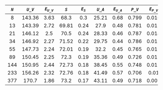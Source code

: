 ﻿| ***`N`*** | ***`U_V`*** | ***`E`<sub>`U_V`</sub>*** | ***`S`*** | ***`E`<sub>`S`</sub>*** | ***`U_A`*** | ***`E`<sub>`U_A`</sub>*** | ***`P_V`*** | ***`E`<sub>`P_V`</sub>*** | ***`P_A`*** | ***`E`<sub>`P_A`</sub>*** |
|:---------:|:-----------:|:-------------------------:|:---------:|:-----------------------:|:-----------:|:-------------------------:|:-----------:|:-------------------------:|:-----------:|:-------------------------:|
| 8         | 143.36      | 3.63                      | 68.3      | 0.3                     | 25.21       | 0.68                      | 0.799       | 0.016                     | 3.293       | 0.074                     |
| 13        | 143.39      | 2.72                      | 69.81     | 0.24                    | 27.9        | 0.48                      | 0.781       | 0.015                     | 3.112       | 0.069                     |
| 21        | 146.12      | 2.5                       | 70.5      | 0.24                    | 28.33       | 0.46                      | 0.787       | 0.014                     | 2.899       | 0.052                     |
| 34        | 146.92      | 2.27                      | 71.52     | 0.22                    | 29.75       | 0.44                      | 0.786       | 0.013                     | 2.679       | 0.041                     |
| 55        | 147.73      | 2.24                      | 72.01     | 0.19                    | 32.2        | 0.45                      | 0.765       | 0.012                     | 2.461       | 0.035                     |
| 89        | 150.45      | 2.25                      | 72.3      | 0.19                    | 35.36       | 0.49                      | 0.726       | 0.011                     | 2.255       | 0.034                     |
| 144       | 150.95      | 2.44                      | 72.73     | 0.18                    | 38.45       | 0.55                      | 0.748       | 0.011                     | 2.086       | 0.03                      |
| 233       | 156.26      | 2.32                      | 72.76     | 0.18                    | 41.49       | 0.57                      | 0.706       | 0.01                      | 1.911       | 0.025                     |
| 377       | 170.7       | 1.86                      | 73.2      | 0.17                    | 43.11       | 0.49                      | 0.718       | 0.009                     | 1.815       | 0.022                     |
